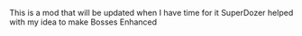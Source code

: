 This is a mod that will be updated when I have time for it
SuperDozer helped with my idea to make Bosses Enhanced

